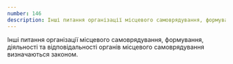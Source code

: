 ```yaml
---
number: 146
description: Інші питання організації місцевого самоврядування, формування, діяльності та відповідальності органів місцевого самоврядування визначаються законом.
---
```


Інші питання організації місцевого самоврядування, формування, діяльності та відповідальності органів місцевого
самоврядування визначаються законом.

